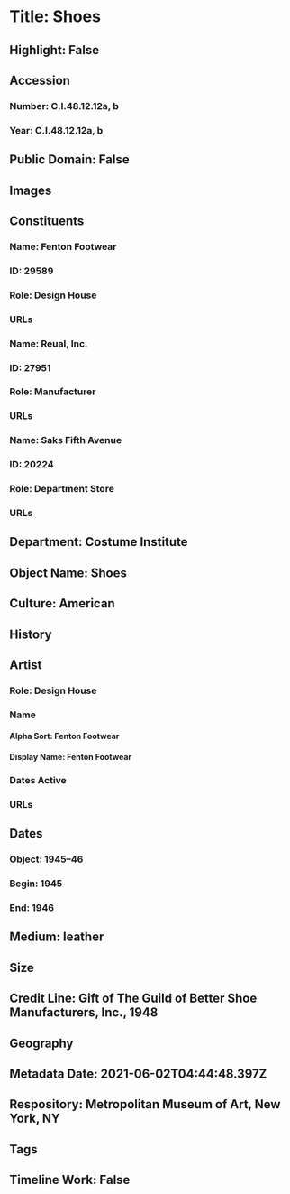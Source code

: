 # Title: Shoes
## Highlight: False
## Accession
### Number: C.I.48.12.12a, b
### Year: C.I.48.12.12a, b
## Public Domain: False
## Images
## Constituents
### Name: Fenton Footwear
### ID: 29589
### Role: Design House
### URLs
### Name: Reual, Inc.
### ID: 27951
### Role: Manufacturer
### URLs
### Name: Saks Fifth Avenue
### ID: 20224
### Role: Department Store
### URLs
## Department: Costume Institute
## Object Name: Shoes
## Culture: American
## History
## Artist
### Role: Design House
### Name
#### Alpha Sort: Fenton Footwear
#### Display Name: Fenton Footwear
### Dates Active
### URLs
## Dates
### Object: 1945–46
### Begin: 1945
### End: 1946
## Medium: leather
## Size
## Credit Line: Gift of The Guild of Better Shoe Manufacturers, Inc., 1948
## Geography
## Metadata Date: 2021-06-02T04:44:48.397Z
## Respository: Metropolitan Museum of Art, New York, NY
## Tags
## Timeline Work: False